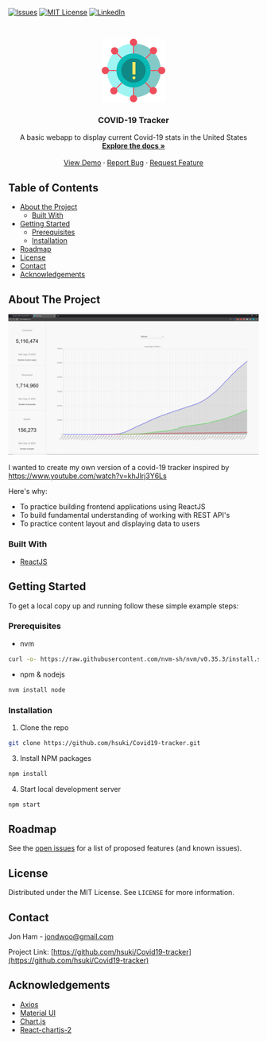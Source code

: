 <!--
*** Thanks for checking out this README Template. If you have a suggestion that would
*** make this better, please fork the repo and create a pull request or simply open
*** an issue with the tag "enhancement".
*** Thanks again! Now go create something AMAZING! :D
-->





<!-- PROJECT SHIELDS -->
<!--
*** I'm using markdown "reference style" links for readability.
*** Reference links are enclosed in brackets [ ] instead of parentheses ( ).
*** See the bottom of this document for the declaration of the reference variables
*** for contributors-url, forks-url, etc. This is an optional, concise syntax you may use.
*** https://www.markdownguide.org/basic-syntax/#reference-style-links
-->
[![Issues][issues-shield]][issues-url]
[![MIT License][license-shield]][license-url]
[![LinkedIn][linkedin-shield]][linkedin-url]



<!-- PROJECT LOGO -->
<br />
<p align="center">
  <a href="https://raw.githubusercontent.com/hsuki/Covid19-tracker/master/src/img/logo2.png">
    <img src="src/img/logo2.png" alt="Logo" width="128" height="128">
  </a>
  
  <h3 align="center">COVID-19 Tracker</h3>

  <p align="center">
    A basic webapp to display current Covid-19 stats in the United States
    <br />
    <a href="https://github.com/hsuki/Covid19-tracker/blob/master/README.md"><strong>Explore the docs »</strong></a>
    <br />
    <br />
    <a href="https://cvd19-tracker.netlify.app/">View Demo</a>
    ·
    <a href="https://github.com/hsuki/Covid19-tracker/issues">Report Bug</a>
    ·
    <a href="https://github.com/hsuki/Covid19-tracker/issues">Request Feature</a>
  </p>
</p>



<!-- TABLE OF CONTENTS -->
## Table of Contents

* [About the Project](#about-the-project)
  * [Built With](#built-with)
* [Getting Started](#getting-started)
  * [Prerequisites](#prerequisites)
  * [Installation](#installation)
* [Roadmap](#roadmap)
* [License](#license)
* [Contact](#contact)
* [Acknowledgements](#acknowledgements)



<!-- ABOUT THE PROJECT -->
## About The Project

![Covid-19 demo][product-screenshot]

I wanted to create my own version of a covid-19 tracker inspired by https://www.youtube.com/watch?v=khJlrj3Y6Ls

Here's why:
* To practice building frontend applications using ReactJS
* To build fundamental understanding of working with REST API's
* To practice content layout and displaying data to users

### Built With
* [ReactJS](https://reactjs.org/)


<!-- GETTING STARTED -->
## Getting Started

To get a local copy up and running follow these simple example steps:

### Prerequisites
* nvm
```sh
curl -o- https://raw.githubusercontent.com/nvm-sh/nvm/v0.35.3/install.sh | bash
```

* npm & nodejs
```sh
nvm install node
```

### Installation

1. Clone the repo
```sh
git clone https://github.com/hsuki/Covid19-tracker.git
```
3. Install NPM packages
```sh
npm install
```
4. Start local development server
```sh
npm start
```



<!-- ROADMAP -->
## Roadmap

See the [open issues](https://github.com/hsuki/Covid19-tracker/issues) for a list of proposed features (and known issues).



<!-- LICENSE -->
## License

Distributed under the MIT License. See `LICENSE` for more information.



<!-- CONTACT -->
## Contact

Jon Ham - jondwoo@gmail.com

Project Link: [https://github.com/hsuki/Covid19-tracker](https://github.com/hsuki/Covid19-tracker)



<!-- ACKNOWLEDGEMENTS -->
## Acknowledgements
* [Axios](https://www.npmjs.com/package/axios)
* [Material UI](https://material-ui.com/)
* [Chart.js](https://www.chartjs.org/)
* [React-chartjs-2](https://www.npmjs.com/package/react-chartjs-2)




<!-- MARKDOWN LINKS & IMAGES -->
<!-- https://www.markdownguide.org/basic-syntax/#reference-style-links -->
[contributors-shield]: https://img.shields.io/github/contributors/othneildrew/Best-README-Template.svg?style=flat-square
[contributors-url]: https://github.com/hsuki/Covid19-tracker/graphs/contributors
[forks-shield]: https://img.shields.io/github/forks/othneildrew/Best-README-Template.svg?style=flat-square
[forks-url]: https://github.com/hsuki/Covid19-tracker/network/members
[stars-shield]: https://img.shields.io/github/stars/othneildrew/Best-README-Template.svg?style=flat-square
[stars-url]: https://github.com/hsuki/Covid19-tracker/stargazers
[issues-shield]: https://img.shields.io/github/issues/othneildrew/Best-README-Template.svg?style=flat-square
[issues-url]: https://github.com/hsuki/Covid19-tracker/issues
[license-shield]: https://img.shields.io/github/license/othneildrew/Best-README-Template.svg?style=flat-square
[license-url]: https://github.com/hsuki/Covid19-tracker/blob/dev/LICENSE.txt
[linkedin-shield]: https://img.shields.io/badge/-LinkedIn-black.svg?style=flat-square&logo=linkedin&colorB=555
[linkedin-url]: https://www.linkedin.com/feed/?trk=homepage-basic_google-one-tap-submit
[product-screenshot]: src/img/covid-tracker-demo.png
